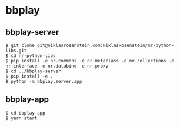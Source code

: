 # bbplay

## bbplay-server

    $ git clone git@niklasrosenstein.com:NiklasRosenstein/nr-python-libs.git
    $ cd nr-python-libs
    $ pip install -e nr.commons -e nr.metaclass -e nr.collections -e nr.interface -e nr.databind -e nr.proxy
    $ cd ../bbplay-server
    $ pip install -e .
    $ python -m bbplay.server.app

## bbplay-app

    $ cd bbplay-app
    $ yarn start
